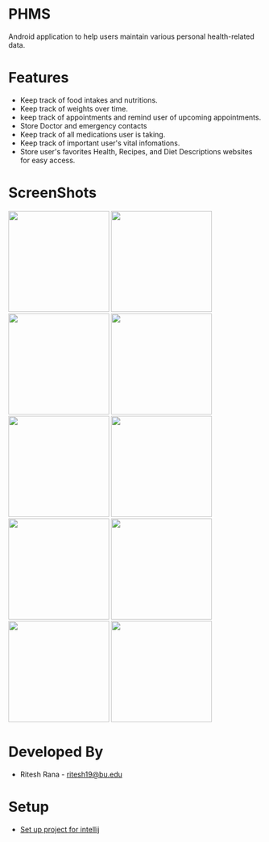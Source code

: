 PHMS
=================================
Android application to help users maintain various personal health-related data. 

Features
========
* Keep track of food intakes and nutritions.
* Keep track of weights over time.
* keep track of appointments and remind user of upcoming appointments.
* Store Doctor and emergency contacts 
* Keep track of all medications user is taking.
* Keep track of important user's vital infomations.
* Store user's favorites Health, Recipes, and Diet Descriptions websites for easy access.

ScreenShots
===========
<img src=https://cloud.githubusercontent.com/assets/4734933/2966461/6b3cffee-db12-11e3-81b7-51b465ca794f.png width="200x" />
<img src=https://cloud.githubusercontent.com/assets/4734933/2966428/946c15d6-db11-11e3-839a-1e09251d2c71.png width="200x" />
<img src=https://cloud.githubusercontent.com/assets/4734933/2966480/1d428678-db13-11e3-9655-5fd3dcfa52c5.png width="200x" />
<img src=https://cloud.githubusercontent.com/assets/4734933/2966482/1d42bbf2-db13-11e3-87dc-ef30c39878d0.png width="200x" />
<img src=https://cloud.githubusercontent.com/assets/4734933/2966481/1d42b5bc-db13-11e3-831c-803f1c5843e8.png width="200x" />
<img src=https://cloud.githubusercontent.com/assets/4734933/2966483/1d433294-db13-11e3-8a11-5f038513d99d.png width="200x" />
<img src=https://cloud.githubusercontent.com/assets/4734933/2966484/1d4395ae-db13-11e3-9318-31ef6e98472b.png width="200x" />
<img src=https://cloud.githubusercontent.com/assets/4734933/2966485/1d4f6e1a-db13-11e3-8754-56171db70078.png width="200x" />
<img src=https://cloud.githubusercontent.com/assets/4734933/2966486/1d517a66-db13-11e3-90b5-cdabd1baffc6.png width="200x" />
<img src=https://cloud.githubusercontent.com/assets/4734933/2966479/1d423434-db13-11e3-9c95-7d98de102db1.png width="200x" />

Developed By
============
* Ritesh Rana - <ritesh19@bu.edu>

Setup
=====
* [Set up project for intellij](https://github.com/Thangiee/Personal-Health-Monitoring-System/wiki/Setup-project-for-Intellij)



[1]:https://github.com/jfeinstein10
[2]:https://github.com/jfeinstein10/SlidingMenu
[3]:https://github.com/excilys
[4]:https://github.com/excilys/androidannotations
[5]:https://github.com/greenrobot
[6]:https://github.com/greenrobot/EventBus
[7]:https://github.com/pardom
[8]:https://github.com/pardom/ActiveAndroid
[9]:https://github.com/amigold
[10]:https://github.com/amigold/FunDapter
[11]:https://github.com/TechFreak
[12]:https://github.com/TechFreak/WizardPager
[13]:https://github.com/vekexasia
[14]:https://github.com/vekexasia/android-edittext-validator
[15]:https://github.com/gabrielemariotti
[16]:https://github.com/gabrielemariotti/cardslib
[17]:https://github.com/jjoe64
[18]:https://github.com/jjoe64/GraphView
[19]:https://github.com/square
[20]:https://github.com/square/android-times-square
[21]:https://github.com/JakeWharton
[22]:https://github.com/JakeWharton/Android-ViewPagerIndicator
